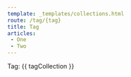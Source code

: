 ```yaml
---
template: _templates/collections.html
route: /tag/{tag}
title: Tag
articles: 
 - One
 - Two
---
```


Tag:
{{ tagCollection }}
